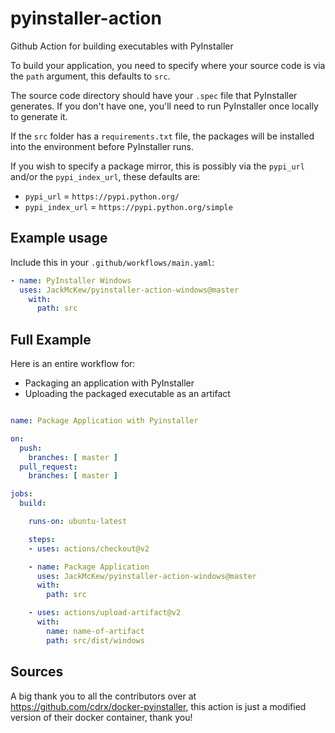 # pyinstaller-action

Github Action for building executables with PyInstaller

To build your application, you need to specify where your source code is via the `path` argument, this defaults to `src`.

The source code directory should have your `.spec` file that PyInstaller generates. If you don't have one, you'll need to run PyInstaller once locally to generate it.

If the `src` folder has a `requirements.txt` file, the packages will be installed into the environment before PyInstaller runs.

If you wish to specify a package mirror, this is possibly via the `pypi_url` and/or the `pypi_index_url`, these defaults are:

- `pypi_url` = `https://pypi.python.org/`
- `pypi_index_url` = `https://pypi.python.org/simple`

## Example usage

Include this in your `.github/workflows/main.yaml`:

```yaml
- name: PyInstaller Windows
  uses: JackMcKew/pyinstaller-action-windows@master
    with:
      path: src
```

## Full Example

Here is an entire workflow for:

- Packaging an application with PyInstaller
- Uploading the packaged executable as an artifact

``` yaml

name: Package Application with Pyinstaller

on:
  push:
    branches: [ master ]
  pull_request:
    branches: [ master ]

jobs:
  build:

    runs-on: ubuntu-latest

    steps:
    - uses: actions/checkout@v2

    - name: Package Application
      uses: JackMcKew/pyinstaller-action-windows@master
      with:
        path: src

    - uses: actions/upload-artifact@v2
      with:
        name: name-of-artifact
        path: src/dist/windows
```

## Sources

A big thank you to all the contributors over at <https://github.com/cdrx/docker-pyinstaller>, this action is just a modified version of their docker container, thank you!
